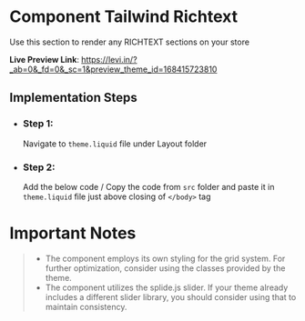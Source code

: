 # Component Tailwind Richtext

Use this section to render any RICHTEXT sections on your store

**Live Preview Link**: https://levi.in/?_ab=0&_fd=0&_sc=1&preview_theme_id=168415723810

## Implementation Steps

 - ### Step 1: 
   Navigate to `theme.liquid` file under Layout folder
   
  - ### Step 2:
	 Add the below code / Copy the code from `src` folder and paste it in
   `theme.liquid` file just above closing of `</body>` tag

# Important Notes

>  - The component employs its own styling for the grid system. For further optimization, consider using the classes provided by the
> theme.
>  - The component utilizes the splide.js slider. If your theme already includes a different slider library, you should consider using that to
> maintain consistency.
